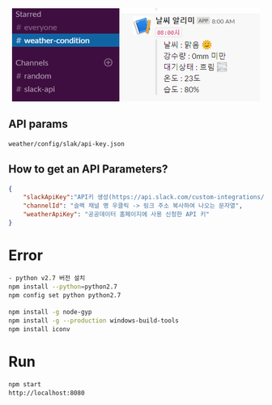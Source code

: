<div align="middle">
	<img src="https://github.com/garibee/weather/blob/master/static/weather.PNG" style="max-width:100%">
</div>

## API params
```bash
weather/config/slak/api-key.json
```

## How to get an API Parameters?
```json
{
	"slackApiKey":"API키 생성(https://api.slack.com/custom-integrations/legacy-tokens) 참조",
	"channelId": "슬랙 채널 명 우클릭 -> 링크 주소 복사하여 나오는 문자열",
	"weatherApiKey": "공공데이터 홈페이지에 사용 신청한 API 키"
}
```

# Error
```bash
- python v2.7 버전 설치
npm install --python=python2.7
npm config set python python2.7

npm install -g node-gyp
npm install -g --production windows-build-tools
npm install iconv
```

# Run
```bash
npm start
http://localhost:8080
```

